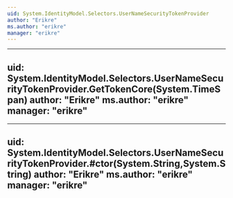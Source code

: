 ```yaml
---
uid: System.IdentityModel.Selectors.UserNameSecurityTokenProvider
author: "Erikre"
ms.author: "erikre"
manager: "erikre"
---
```


---
uid: System.IdentityModel.Selectors.UserNameSecurityTokenProvider.GetTokenCore(System.TimeSpan)
author: "Erikre"
ms.author: "erikre"
manager: "erikre"
---

---
uid: System.IdentityModel.Selectors.UserNameSecurityTokenProvider.#ctor(System.String,System.String)
author: "Erikre"
ms.author: "erikre"
manager: "erikre"
---
